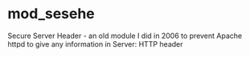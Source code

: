 mod_sesehe
==========

Secure Server Header - an old module I did in 2006 to prevent Apache httpd to give any information in Server: HTTP header
